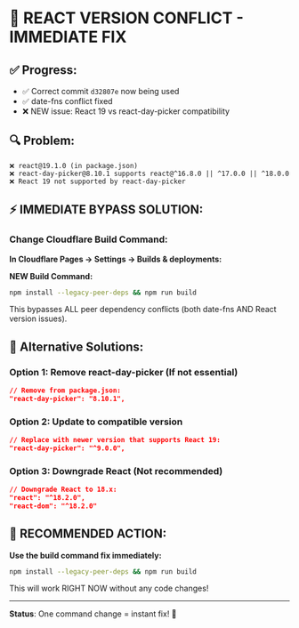 # 🎯 REACT VERSION CONFLICT - IMMEDIATE FIX

## ✅ Progress:
- ✅ Correct commit `d32807e` now being used
- ✅ date-fns conflict fixed
- ❌ NEW issue: React 19 vs react-day-picker compatibility

## 🔍 Problem:
```
❌ react@19.1.0 (in package.json)
❌ react-day-picker@8.10.1 supports react@^16.8.0 || ^17.0.0 || ^18.0.0
❌ React 19 not supported by react-day-picker
```

## ⚡ IMMEDIATE BYPASS SOLUTION:

### Change Cloudflare Build Command:
**In Cloudflare Pages → Settings → Builds & deployments:**

**NEW Build Command:**
```bash
npm install --legacy-peer-deps && npm run build
```

This bypasses ALL peer dependency conflicts (both date-fns AND React version issues).

## 🔧 Alternative Solutions:

### Option 1: Remove react-day-picker (If not essential)
```json
// Remove from package.json:
"react-day-picker": "8.10.1",
```

### Option 2: Update to compatible version
```json
// Replace with newer version that supports React 19:
"react-day-picker": "^9.0.0",
```

### Option 3: Downgrade React (Not recommended)
```json
// Downgrade React to 18.x:
"react": "^18.2.0",
"react-dom": "^18.2.0"
```

## 🚀 RECOMMENDED ACTION:

**Use the build command fix immediately:**
```bash
npm install --legacy-peer-deps && npm run build
```

This will work RIGHT NOW without any code changes!

---

**Status**: One command change = instant fix! 🎯
